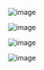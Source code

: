 ![image](https://user-images.githubusercontent.com/64671549/160021292-3c1946ea-88e2-4232-bc1f-6b14c24a77c7.png)

![image](https://user-images.githubusercontent.com/64671549/160021336-6928923f-b201-4505-b389-0ba36297a91b.png)

![image](https://user-images.githubusercontent.com/64671549/160021363-7a721fd5-d8c2-4f41-8857-e92406eb81ee.png)

![image](https://user-images.githubusercontent.com/64671549/160021408-5be3a1ad-18cf-4e88-9e39-6826ad9a83fb.png)

